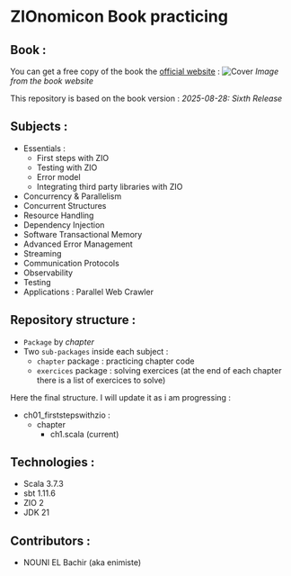 # ZIOnomicon Book practicing

## Book :
You can get a free copy of the book the [official website](https://www.zionomicon.com/) :
![Cover](https://www.zionomicon.com/images/min/book-img.png)
*Image from the book website*

This repository is based on the book version : *2025-08-28: Sixth Release*

## Subjects :
- Essentials :
  - First steps with ZIO
  - Testing with ZIO
  - Error model
  - Integrating third party libraries with ZIO
- Concurrency & Parallelism
- Concurrent Structures
- Resource Handling
- Dependency Injection
- Software Transactional Memory
- Advanced Error Management
- Streaming
- Communication Protocols
- Observability
- Testing
- Applications : Parallel Web Crawler

## Repository structure :
- `Package` by *chapter*
- Two `sub-packages` inside each subject :
  - `chapter` package : practicing chapter code
  - `exercices` package : solving exercices (at the end of each chapter there is a list of exercices to solve)

Here the final structure. I will update it as i am progressing :
- ch01_firststepswithzio :
  - chapter
    - ch1.scala (current)

## Technologies :
- Scala 3.7.3
- sbt 1.11.6
- ZIO 2
- JDK 21

## Contributors :
- NOUNI EL Bachir (aka enimiste)